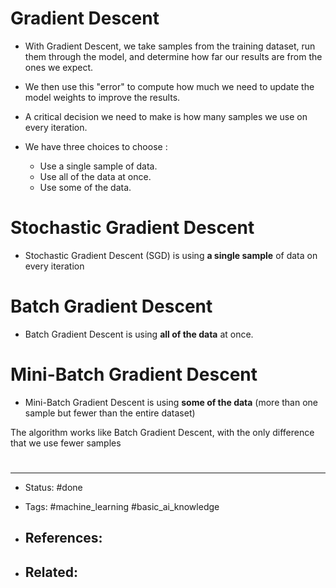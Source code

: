 # Gradient Descent
- With Gradient Descent, we take samples from the training dataset, run them through the model, and determine how far our results are from the ones we expect.

- We then use this "error" to compute how much we need to update the model weights to improve the results.

- A critical decision we need to make is how many samples we use on every iteration.

- We have three choices to choose : 
	- Use a single sample of data.
	- Use all of the data at once.
	- Use some of the data.


# Stochastic Gradient Descent
- Stochastic Gradient Descent (SGD) is using **a single sample** of data on every iteration


# Batch Gradient Descent
- Batch Gradient Descent is using **all of the data** at once.


# Mini-Batch Gradient Descent
- Mini-Batch Gradient Descent is using **some of the data** (more than one sample but fewer than the entire dataset)

The algorithm works like Batch Gradient Descent, with the only difference that we use fewer samples




# 

---
- Status: #done

- Tags: #machine_learning  #basic_ai_knowledge 

- References:
	- 

- Related:
	- 